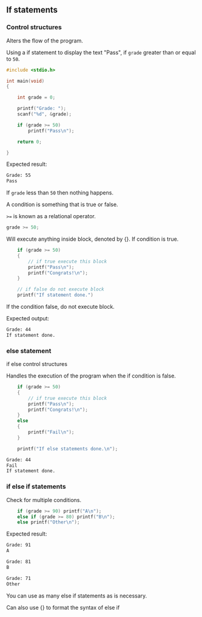 ## If statements

### Control structures
Alters the flow of the program. 

Using a if statement to display the text "Pass", if `grade` greater than or equal to `50`.

```c
#include <stdio.h>

int main(void)
{

    int grade = 0;

    printf("Grade: ");
    scanf("%d", &grade);

    if (grade >= 50)
        printf("Pass\n");

    return 0;

}
```

Expected result:

```bash
Grade: 55
Pass
```

If `grade` less than `50` then nothing happens.

A condition is something that is true or false.

`>=` is known as a relational operator.

```c
grade >= 50;
```

Will execute anything inside block, denoted by {}. If condition is true.

```c
    if (grade >= 50)
    {
        // if true execute this block
        printf("Pass\n");
        printf("Congrats!\n");
    }

    // if false do not execute block
    printf("If statement done.")
```

If  the condition false, do not execute block.

Expected output:

```bash
Grade: 44
If statement done.
```

### else statement

if else control structures

Handles the execution of the program when the if condition is false.

```c
    if (grade >= 50)
    {
        // if true execute this block
        printf("Pass\n");
        printf("Congrats!\n");
    }
    else 
    {
        printf("Fail\n");
    }

    printf("If else statements done.\n");
```

```bash
Grade: 44
Fail
If statement done.
```

### if else if statements

Check for multiple conditions.

```c
    if (grade >= 90) printf("A\n");
    else if (grade >= 80) printf("B\n");
    else printf("Other\n");
```

Expected result:

```bash
Grade: 91
A

Grade: 81
B

Grade: 71
Other
```

You can use as many else if statements as is necessary.

Can also use {} to format the syntax of else if